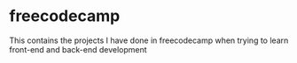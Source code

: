 # freecodecamp

This contains the projects I have done in freecodecamp when trying to learn front-end and back-end development
